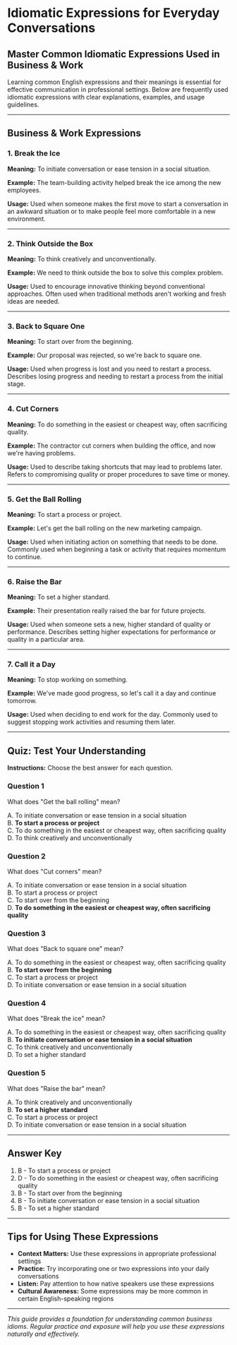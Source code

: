 # Idiomatic Expressions for Everyday Conversations

## Master Common Idiomatic Expressions Used in Business & Work

Learning common English expressions and their meanings is essential for effective communication in professional settings. Below are frequently used idiomatic expressions with clear explanations, examples, and usage guidelines.

---

## Business & Work Expressions

### 1. Break the Ice
**Meaning:** To initiate conversation or ease tension in a social situation.

**Example:** The team-building activity helped break the ice among the new employees.

**Usage:** Used when someone makes the first move to start a conversation in an awkward situation or to make people feel more comfortable in a new environment.

---

### 2. Think Outside the Box
**Meaning:** To think creatively and unconventionally.

**Example:** We need to think outside the box to solve this complex problem.

**Usage:** Used to encourage innovative thinking beyond conventional approaches. Often used when traditional methods aren't working and fresh ideas are needed.

---

### 3. Back to Square One
**Meaning:** To start over from the beginning.

**Example:** Our proposal was rejected, so we're back to square one.

**Usage:** Used when progress is lost and you need to restart a process. Describes losing progress and needing to restart a process from the initial stage.

---

### 4. Cut Corners
**Meaning:** To do something in the easiest or cheapest way, often sacrificing quality.

**Example:** The contractor cut corners when building the office, and now we're having problems.

**Usage:** Used to describe taking shortcuts that may lead to problems later. Refers to compromising quality or proper procedures to save time or money.

---

### 5. Get the Ball Rolling
**Meaning:** To start a process or project.

**Example:** Let's get the ball rolling on the new marketing campaign.

**Usage:** Used when initiating action on something that needs to be done. Commonly used when beginning a task or activity that requires momentum to continue.

---

### 6. Raise the Bar
**Meaning:** To set a higher standard.

**Example:** Their presentation really raised the bar for future projects.

**Usage:** Used when someone sets a new, higher standard of quality or performance. Describes setting higher expectations for performance or quality in a particular area.

---

### 7. Call it a Day
**Meaning:** To stop working on something.

**Example:** We've made good progress, so let's call it a day and continue tomorrow.

**Usage:** Used when deciding to end work for the day. Commonly used to suggest stopping work activities and resuming them later.

---

## Quiz: Test Your Understanding

**Instructions:** Choose the best answer for each question.

### Question 1
What does "Get the ball rolling" mean?

A. To initiate conversation or ease tension in a social situation  
B. **To start a process or project**  
C. To do something in the easiest or cheapest way, often sacrificing quality  
D. To think creatively and unconventionally  

### Question 2
What does "Cut corners" mean?

A. To initiate conversation or ease tension in a social situation  
B. To start a process or project  
C. To start over from the beginning  
D. **To do something in the easiest or cheapest way, often sacrificing quality**  

### Question 3
What does "Back to square one" mean?

A. To do something in the easiest or cheapest way, often sacrificing quality  
B. **To start over from the beginning**  
C. To start a process or project  
D. To initiate conversation or ease tension in a social situation  

### Question 4
What does "Break the ice" mean?

A. To do something in the easiest or cheapest way, often sacrificing quality  
B. **To initiate conversation or ease tension in a social situation**  
C. To think creatively and unconventionally  
D. To set a higher standard  

### Question 5
What does "Raise the bar" mean?

A. To think creatively and unconventionally  
B. **To set a higher standard**  
C. To start a process or project  
D. To initiate conversation or ease tension in a social situation  

---

## Answer Key
1. B - To start a process or project
2. D - To do something in the easiest or cheapest way, often sacrificing quality
3. B - To start over from the beginning
4. B - To initiate conversation or ease tension in a social situation
5. B - To set a higher standard

---

## Tips for Using These Expressions

- **Context Matters:** Use these expressions in appropriate professional settings
- **Practice:** Try incorporating one or two expressions into your daily conversations
- **Listen:** Pay attention to how native speakers use these expressions
- **Cultural Awareness:** Some expressions may be more common in certain English-speaking regions

---

*This guide provides a foundation for understanding common business idioms. Regular practice and exposure will help you use these expressions naturally and effectively.*